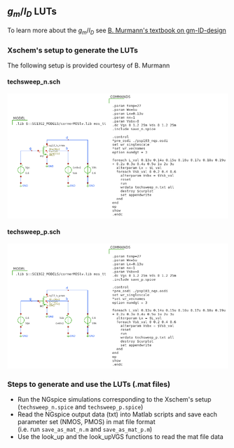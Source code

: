 ## $g_{m} / I{_D}$ LUTs

To learn more about the $g_{m} / I{_D}$ see [B. Murmann's textbook on gm-ID-design](https://github.com/bmurmann/Book-on-gm-ID-design)

### Xschem's setup to generate the LUTs

The following setup is provided courtesy of B. Murmann

#### techsweep_n.sch

<p align="center">
   <img src="./img/techsweep_n.png" width="800" />
</p>

#### techsweep_p.sch
<p align="center">
   <img src="./img/techsweep_p.png" width="800" />
</p>

### Steps to generate and use the LUTs (.mat files)
- Run the NGspice simulations corresponding to the Xschem's setup (`techsweep_n.spice` and `techsweep_p.spice`)
- Read the NGspice output data (txt) into Matlab scripts and save each parameter set (NMOS, PMOS) in mat file format<br>
  (i.e. run `save_as_mat_n.m` and `save_as_mat_p.m`) 
- Use the look_up and the look_upVGS functions to read the mat file data
